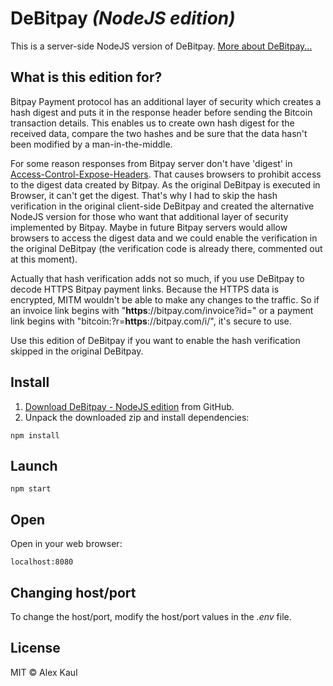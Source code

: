 # DeBitpay *(NodeJS edition)*

This is a server-side NodeJS version of DeBitpay. [More about DeBitpay...](https://github.com/alexk111/DeBitpay)

## What is this edition for?

Bitpay Payment protocol has an additional layer of security which creates a hash digest and puts it in the response header before sending the Bitcoin transaction details. This enables us to create own hash digest for the received data, compare the two hashes and be sure that the data hasn't been modified by a man-in-the-middle.

For some reason responses from Bitpay server don't have 'digest' in [Access-Control-Expose-Headers](https://developer.mozilla.org/en-US/docs/Web/HTTP/Headers/Access-Control-Expose-Headers). That causes browsers to prohibit access to the digest data created by Bitpay. As the original DeBitpay is executed in Browser, it can't get the digest. That's why I had to skip the hash verification in the original client-side DeBitpay and created the alternative NodeJS version for those who want that additional layer of security implemented by Bitpay. Maybe in future Bitpay servers would allow browsers to access the digest data and we could enable the verification in the original DeBitpay (the verification code is already there, commented out at this moment).

Actually that hash verification adds not so much, if you use DeBitpay to decode HTTPS Bitpay payment links. Because the HTTPS data is encrypted, MITM wouldn't be able to make any changes to the traffic. So if an invoice link begins with "**https**://bitpay.com/invoice?id=" or a payment link begins with "bitcoin:?r=**https**://bitpay.com/i/", it's secure to use.

Use this edition of DeBitpay if you want to enable the hash verification skipped in the original DeBitpay.

## Install

1. [Download DeBitpay - NodeJS edition](https://github.com/alexk111/DeBitpay-nodejs/archive/master.zip) from GitHub.
2. Unpack the downloaded zip and install dependencies:

```
npm install
```

## Launch

```
npm start
```

## Open

Open in your web browser:

```
localhost:8080
```

## Changing host/port

To change the host/port, modify the host/port values in the *.env* file.

## License

MIT © Alex Kaul
